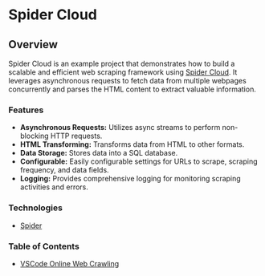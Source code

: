 # Spider Cloud

## Overview

Spider Cloud is an example project that demonstrates how to build a scalable and efficient web scraping framework using [Spider Cloud](https://spider.cloud). It leverages asynchronous requests to fetch data from multiple webpages concurrently and parses the HTML content to extract valuable information.

### Features

- **Asynchronous Requests:** Utilizes async streams to perform non-blocking HTTP requests.
- **HTML Transforming:** Transforms data from HTML to other formats.
- **Data Storage:** Stores data into a SQL database.
- **Configurable:** Easily configurable settings for URLs to scrape, scraping frequency, and data fields.
- **Logging:** Provides comprehensive logging for monitoring scraping activities and errors.

### Technologies

- [Spider](https://github.com/spider-rs/spider)

### Table of Contents
- [VSCode Online Web Crawling](https://github.com/spider-rs/spider-cloud-live-code-viewer)